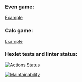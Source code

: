 ### Even game:
[Example](https://asciinema.org/a/645nJrY4a8O8QkikO6h2pBmea)
### Calc game:
[Example](https://asciinema.org/a/rOZeuRxid0IGSVMUuFekP1ePQ)
### Hexlet tests and linter status:
[![Actions Status](https://github.com/kcirfuf/java-project-lvl1/workflows/hexlet-check/badge.svg)](https://github.com/kcirfuf/java-project-lvl1/actions)

[![Maintainability](https://api.codeclimate.com/v1/badges/8ffbf314fc4a29f37bd7/maintainability)](https://codeclimate.com/github/kcirfuf/java-project-lvl1/maintainability)
